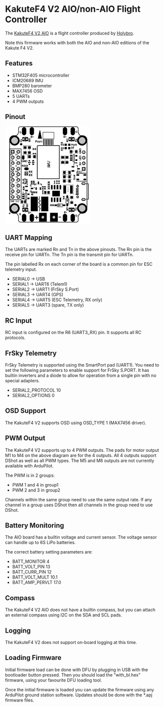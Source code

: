 # KakuteF4 V2 AIO/non-AIO Flight Controller

The [KakuteF4 V2 AIO](http://www.holybro.com/product/50) is a flight controller produced by [Holybro](http://www.holybro.com).

Note this firmware works with both the AIO and non-AIO editions of the Kakute F4 V2.

## Features

 - STM32F405 microcontroller
 - ICM20689 IMU
 - BMP280 barometer
 - MAX7456 OSD
 - 5 UARTs
 - 4 PWM outputs

## Pinout

![KakuteF4 V2 Top](kakutef4_2_top.png "KakuteF4Top")


## UART Mapping

The UARTs are marked Rn and Tn in the above pinouts. The Rn pin is the
receive pin for UARTn. The Tn pin is the transmit pin for UARTn.

The pin labelled Rx on each corner of the board is a common pin for
ESC telemetry input.

 - SERIAL0 -> USB
 - SERIAL1 -> UART6 (Telem1)
 - SERIAL2 -> UART1 (FrSky S.Port)
 - SERIAL3 -> UART4 (GPS)
 - SERIAL4 -> UART5 (ESC Telemetry, RX only)
 - SERIAL5 -> UART3 (spare, TX only)

## RC Input
 
RC input is configured on the R6 (UART3_RX) pin. It supports all RC protocols.
 
## FrSky Telemetry
 
FrSky Telemetry is supported using the SmartPort pad (UART1). You need
to set the following parameters to enable support for FrSky S.PORT. It
has builtin inverters and a diode to allow for operation from a single
pin with no special adapters.
 
  - SERIAL2_PROTOCOL 10
  - SERIAL2_OPTIONS 0
  
## OSD Support

The KakuteF4 V2 supports OSD using OSD_TYPE 1 (MAX7456 driver).

## PWM Output

The KakuteF4 V2 supports up to 4 PWM outputs. The pads for motor output
M1 to M4 on the above diagram are for the 4 outputs. All 4 outputs
support DShot as well as all PWM types. The M5 and M6 outputs are not
currently available with ArduPilot.

The PWM is in 2 groups:

 - PWM 1 and 4 in group1
 - PWM 2 and 3 in group2

Channels within the same group need to use the same output rate. If
any channel in a group uses DShot then all channels in the group need
to use DShot.

## Battery Monitoring

The AIO board has a builtin voltage and current sensor. The voltage
sensor can handle up to 6S LiPo batteries.

The correct battery setting parameters are:

 - BATT_MONITOR 4
 - BATT_VOLT_PIN 13
 - BATT_CURR_PIN 12
 - BATT_VOLT_MULT 10.1
 - BATT_AMP_PERVLT 17.0

## Compass

The KakuteF4 V2 AIO does not have a builtin compass, but you can attach an external compass using I2C on the SDA and SCL pads.

## Logging

The KakuteF4 V2 does not support on-board logging at this time.

## Loading Firmware

Initial firmware load can be done with DFU by plugging in USB with the
bootloader button pressed. Then you should load the "with_bl.hex"
firmware, using your favourite DFU loading tool.

Once the initial firmware is loaded you can update the firmware using
any ArduPilot ground station software. Updates should be done with the
*.apj firmware files.

